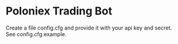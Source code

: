 # Poloniex Trading Bot

Create a file config.cfg and provide it with your api key and secret.  
See config.cfg.example.